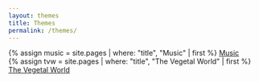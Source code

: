 ```yaml
---
layout: themes
title: Themes
permalink: /themes/
---
```

<head>
  <!-- Google tag (gtag.js) -->
  <script async src="https://www.googletagmanager.com/gtag/js?id=G-1XMXKD3CHE"></script>
  <script>
  window.dataLayer = window.dataLayer || [];
  function gtag(){dataLayer.push(arguments);}
  gtag('js', new Date());

  gtag('config', 'G-1XMXKD3CHE');
  </script>
</head>

<div>
  {% assign music = site.pages | where: "title", "Music" | first %}
<a href="{{ music.url | relative_url }}">Music</a>
</div>

<div>
  {% assign tvw = site.pages | where: "title", "The Vegetal World" | first %}
<a href="{{ tvw.url | relative_url }}">The Vegetal World</a>
</div>

